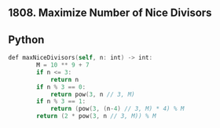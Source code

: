 ## 1808. Maximize Number of Nice Divisors
## Python
```swift
def maxNiceDivisors(self, n: int) -> int:
        M = 10 ** 9 + 7
        if n <= 3: 
            return n
        if n % 3 == 0: 
            return pow(3, n // 3, M)
        if n % 3 == 1: 
            return (pow(3, (n-4) // 3, M) * 4) % M
        return (2 * pow(3, n // 3, M)) % M
```
